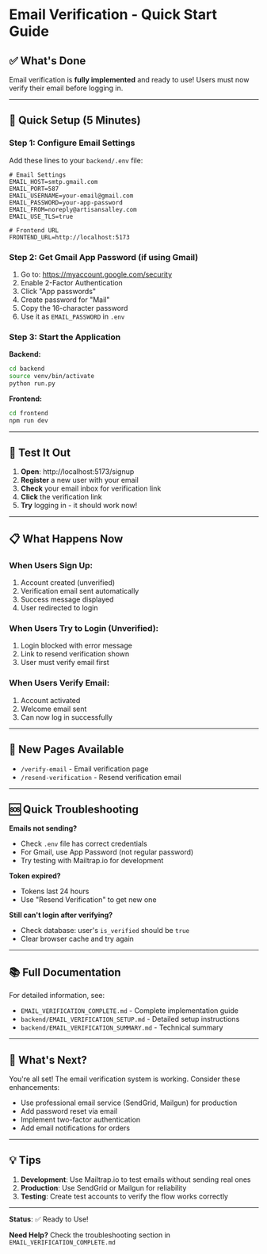 # Email Verification - Quick Start Guide

## ✅ What's Done

Email verification is **fully implemented** and ready to use! Users must now verify their email before logging in.

---

## 🚀 Quick Setup (5 Minutes)

### Step 1: Configure Email Settings

Add these lines to your `backend/.env` file:

```env
# Email Settings
EMAIL_HOST=smtp.gmail.com
EMAIL_PORT=587
EMAIL_USERNAME=your-email@gmail.com
EMAIL_PASSWORD=your-app-password
EMAIL_FROM=noreply@artisansalley.com
EMAIL_USE_TLS=true

# Frontend URL
FRONTEND_URL=http://localhost:5173
```

### Step 2: Get Gmail App Password (if using Gmail)

1. Go to: https://myaccount.google.com/security
2. Enable 2-Factor Authentication
3. Click "App passwords"
4. Create password for "Mail"
5. Copy the 16-character password
6. Use it as `EMAIL_PASSWORD` in `.env`

### Step 3: Start the Application

**Backend:**
```bash
cd backend
source venv/bin/activate
python run.py
```

**Frontend:**
```bash
cd frontend
npm run dev
```

---

## 🧪 Test It Out

1. **Open**: http://localhost:5173/signup
2. **Register** a new user with your email
3. **Check** your email inbox for verification link
4. **Click** the verification link
5. **Try** logging in - it should work now!

---

## 📋 What Happens Now

### When Users Sign Up:
1. Account created (unverified)
2. Verification email sent automatically
3. Success message displayed
4. User redirected to login

### When Users Try to Login (Unverified):
1. Login blocked with error message
2. Link to resend verification shown
3. User must verify email first

### When Users Verify Email:
1. Account activated
2. Welcome email sent
3. Can now log in successfully

---

## 📄 New Pages Available

- `/verify-email` - Email verification page
- `/resend-verification` - Resend verification email

---

## 🆘 Quick Troubleshooting

**Emails not sending?**
- Check `.env` file has correct credentials
- For Gmail, use App Password (not regular password)
- Try testing with Mailtrap.io for development

**Token expired?**
- Tokens last 24 hours
- Use "Resend Verification" to get new one

**Still can't login after verifying?**
- Check database: user's `is_verified` should be `true`
- Clear browser cache and try again

---

## 📚 Full Documentation

For detailed information, see:
- `EMAIL_VERIFICATION_COMPLETE.md` - Complete implementation guide
- `backend/EMAIL_VERIFICATION_SETUP.md` - Detailed setup instructions
- `backend/EMAIL_VERIFICATION_SUMMARY.md` - Technical summary

---

## 🎯 What's Next?

You're all set! The email verification system is working. Consider these enhancements:

- Use professional email service (SendGrid, Mailgun) for production
- Add password reset via email
- Implement two-factor authentication
- Add email notifications for orders

---

## 💡 Tips

1. **Development**: Use Mailtrap.io to test emails without sending real ones
2. **Production**: Use SendGrid or Mailgun for reliability
3. **Testing**: Create test accounts to verify the flow works correctly

---

**Status**: ✅ Ready to Use!

**Need Help?** Check the troubleshooting section in `EMAIL_VERIFICATION_COMPLETE.md`

